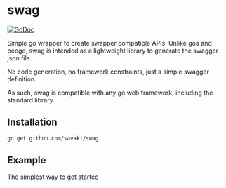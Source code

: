 # swag

[![GoDoc](https://godoc.org/github.com/savaki/swag?status.svg)](https://godoc.org/github.com/savaki/swag)

Simple go wrapper to create swapper compatible APIs. Unlike goa and beego, swag is intended
as a lightweight library to generate the swagger json file.  

No code generation, no framework constraints, just a simple swagger definition.

As such, swag is compatible with any go web framework, including the standard library.

## Installation

```bash
go get github.com/savaki/swag
```

## Example

The simplest way to get started